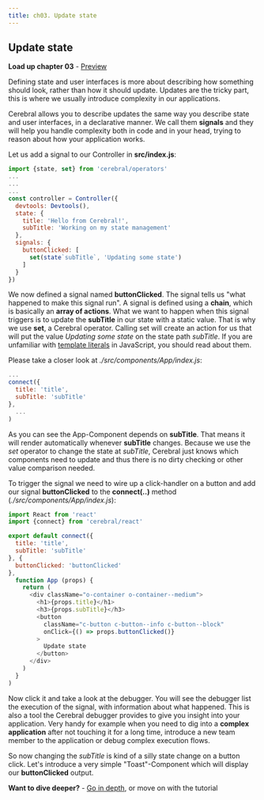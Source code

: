 ```yaml
---
title: ch03. Update state
---
```


## Update state

**Load up chapter 03** - [Preview](03)

Defining state and user interfaces is more about describing how something should look, rather than how it should update. Updates are the tricky part, this is where we usually introduce complexity in our applications.

Cerebral allows you to describe updates the same way you describe state and user interfaces, in a declarative manner. We call them **signals** and they will help you handle complexity both in code and in your head, trying to reason about how your application works.

Let us add a signal to our Controller in **src/index.js**:

```js
import {state, set} from 'cerebral/operators'
...
...
...
const controller = Controller({
  devtools: Devtools(),
  state: {
    title: 'Hello from Cerebral!',
    subTitle: 'Working on my state management'
  },
  signals: {
    buttonClicked: [
      set(state`subTitle`, 'Updating some state')
    ]
  }
})
```
We now defined a signal named **buttonClicked**. The signal tells us "what happened to make this signal run". A signal is defined using a **chain**, which is basically an **array of actions**. What we want to happen when this signal triggers is to update the **subTitle** in our state with a static value. That is why we use **set**, a Cerebral operator. Calling set will create an action for us that will put the value *Updating some state* on the state path *subTitle*. If you are unfamiliar with [template literals](https://developer.mozilla.org/en-US/docs/Web/JavaScript/Reference/Template_literals) in JavaScript, you should read about them.

Please take a closer look at *./src/components/App/index.js*:

```js
...
connect({
  title: 'title',
  subTitle: 'subTitle'
},
  ...
)
```
As you can see the App-Component depends on **subTitle**. That means it will render automatically whenever **subTitle** changes. Because we use the *set* operator to change the state at *subTitle*, Cerebral just knows which components need to update and thus there is no dirty checking or other value comparison needed.

To trigger the signal we need to wire up a click-handler on a button and add our signal **buttonClicked** to the **connect(..)** method (*./src/components/App/index.js*):

```js
import React from 'react'
import {connect} from 'cerebral/react'

export default connect({
  title: 'title',
  subTitle: 'subTitle'
}, {
  buttonClicked: 'buttonClicked'
},
  function App (props) {
    return (
      <div className="o-container o-container--medium">
        <h1>{props.title}</h1>
        <h3>{props.subTitle}</h3>
        <button
          className="c-button c-button--info c-button--block"
          onClick={() => props.buttonClicked()}
        >
          Update state
        </button>
      </div>
    )
  }
)
```
Now click it and take a look at the debugger. You will see the debugger list the execution of the signal, with information about what happened. This is also a tool the Cerebral debugger provides to give you insight into your application. Very handy for example when you need to dig into a **complex application** after not touching it for a long time, introduce a new team member to the application or debug complex execution flows.

So now changing the *subTitle* is kind of a silly state change on a button click. Let's introduce a very simple "Toast"-Component which will display our **buttonClicked** output.

**Want to dive deeper?** - [Go in depth](../in-depth/04_signals.html), or move on with the tutorial
